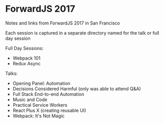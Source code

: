# ForwardJS 2017
Notes and links from ForwardJS 2017 in San Francisco

Each session is captured in a separate directory named for the talk or full day session

Full Day Sessions:

*   Webpack 101
*   Redux Async

Talks:

*   Opening Panel: Automation
*   Decisions Considered Harmful (only was able to attend Q&A)
*   Full Stack End-to-end Automation
*   Music and Code
*   Practical Service Workers
*   React Plus X (creating reusable UI)
*   Webpack: It's Not Magic

